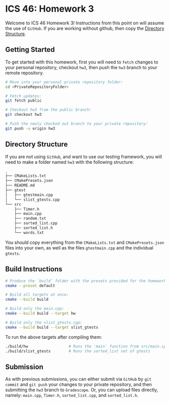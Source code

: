 # ICS 46: Homework 3

Welcome to ICS 46 Homework 3! Instructions from this point on will assume the use of `GitHub`.
If you are working without github, then copy the [Directory Structure](#directory-structure).

## Getting Started

To get started with this homework, first you will need to `fetch` changes to your personal repository,
checkout `hw3`, then push the `hw3` branch to your remote repository.

```bash
# Move into your personal private repository folder:
cd <PrivateRepositoryFolder>

# Fetch updates:
git fetch public

# Checkout hw3 from the public branch:
git checkout hw3

# Push the newly checked out branch to your private repository:
git push -u origin hw3
```

## Directory Structure

If you are not using `GitHub`, and want to use our testing framework, you will need to make a folder
named `hw3` with the following structure:

```bash
.
├── CMakeLists.txt
├── CMakePresets.json
├── README.md
├── gtest
│   ├── gtestmain.cpp
│   └── slist_gtests.cpp
└── src
    ├── Timer.h
    ├── main.cpp
    ├── random.txt
    ├── sorted_list.cpp
    ├── sorted_list.h
    └── words.txt
```

You should copy everything from the `CMakeLists.txt` and `CMakePresets.json` files into your own,
as well as the files `gtestmain.cpp` and the individual `gtests`.

## Build Instructions

```bash
# Produce the `build` folder with the presets provided for the homework:
cmake --preset default

# Build all targets at once:
cmake --build build

# Build only the main.cpp:
cmake --build build --target hw

# Build only the slist_gtests.cpp:
cmake --build build --target slist_gtests
```

To run the above targets after compiling them:

```bash
./build/hw                  # Runs the 'main' function from src/main.cpp
./build/slist_gtests        # Runs the sorted_list set of gtests
```

## Submission

As with previous submissions, you can either submit via `GitHub` by `git commit` and `git push`
your changes to your private repository, and then submitting the `hw3` branch to `Gradescope`. Or,
you can upload files directly, namely: `main.cpp`, `Timer.h`, `sorted_list.cpp`, and `sorted_list.h`.
